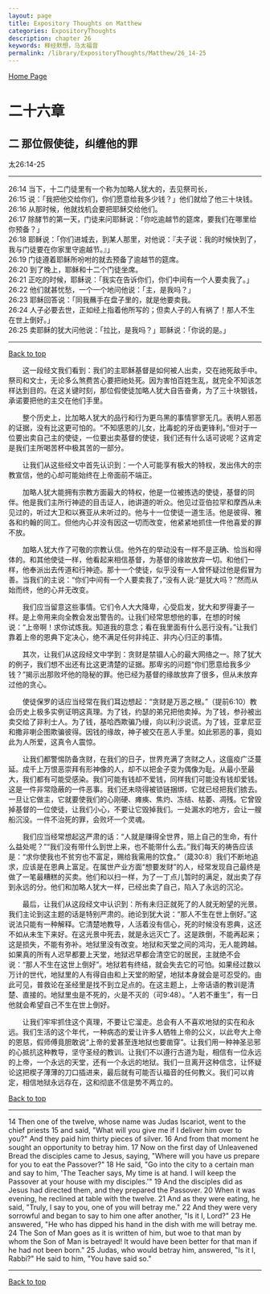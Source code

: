 ```yaml
---
layout: page
title: Expository Thoughts on Matthew
categories: ExpositoryThoughts
description: chapter 26
keywords: 释经默想，马太福音
permalink: /library/ExpositoryThoughts/Matthew/26_14-25
---
```

[ Home Page ]({{site.baseurl}}/index) <br>

<a name="0"></a>
# 二十六章 

## 二 那位假使徒，纠缠他的罪

太26:14-25

***

26:14 当下，十二门徒里有一个称为加略人犹大的，去见祭司长，<br>
26:15 说：「我把他交给你们，你们愿意给我多少钱？」他们就给了他三十块钱。<br>
26:16 从那时候，他就找机会要把耶稣交给他们。<br>
26:17 除酵节的第一天，门徒来问耶稣说：「你吃逾越节的筵席，要我们在哪里给你预备？」<br>
26:18 耶稣说：「你们进城去，到某人那里，对他说：『夫子说：我的时候快到了，我与门徒要在你家里守逾越节。』」<br>
26:19 门徒遵着耶稣所吩咐的就去预备了逾越节的筵席。<br>
26:20 到了晚上，耶稣和十二个门徒坐席。<br>
26:21 正吃的时候，耶稣说：「我实在告诉你们，你们中间有一个人要卖我了。」<br>
26:22 他们就甚忧愁，一个一个地问他说：「主，是我吗？」<br>
26:23 耶稣回答说：「同我蘸手在盘子里的，就是他要卖我。<br>
26:24 人子必要去世，正如经上指着他所写的；但卖人子的人有祸了！那人不生在世上倒好。」<br>
26:25 卖耶稣的犹大问他说：「拉比，是我吗？」耶稣说：「你说的是。」<br>

***

[Back to top](#0)

&emsp;&emsp;这一段经文我们看到：我们的主耶稣基督是如何被人出卖，交在祂死敌手中。祭司和文士，无论多么煞费苦心要把祂处死。因为害怕百姓生乱，就完全不知该怎样达到目的。在这关键时刻，那位假使徒加略人犹大自告奋勇，为了三十块银钱，承诺要把他的主交在他们手里。

&emsp;&emsp;整个历史上，比加略人犹大的品行和行为更乌黑的事情寥寥无几。表明人邪恶的证据，没有比这更可怕的。“不知感恩的儿女，比毒蛇的牙齿更锋利。”但对于一位要出卖自己主的使徒，一位要出卖基督的使徒，我们还有什么话可说呢？这肯定是我们主所喝苦杯中极其苦的一部分。

&emsp;&emsp;让我们从这些经文中首先认识到：一个人可能享有极大的特权，发出伟大的宗教宣信，他的心却可能始终在上帝面前不端正。

&emsp;&emsp;加略人犹大能拥有宗教方面最大的特权，他是一位被拣选的使徒，基督的同伴。他是我们主所行神迹的目击证人，祂讲道的听众。他见过亚伯拉罕和摩西从未见过的，听过大卫和以赛亚从未听过的。他与十一位使徒一道生活。他是彼得、雅各和约翰的同工。但他内心并没有因这一切而改变，他紧紧地抓住一件他喜爱的罪不放。

&emsp;&emsp;加略人犹大作了可敬的宗教认信。他外在的举动没有一样不是正确、恰当和得体的。和其他使徒一样，他看起来相信基督，为基督的缘故放弃一切。和他们一样，他奉派出去传道和行神迹。那十一个使徒，似乎没有一人曾怀疑过他是假冒为善。当我们的主说：“你们中间有一个人要卖我了，”没有人说:“是犹大吗？”然而从始而终，他的心并无改变。

&emsp;&emsp;我们应当留意这些事情。它们令人大大降卑，心受启发，犹大和罗得妻子一样。是上帝用来向全教会发出警告的。让我们经常思想他的事，在想的时候说：“上帝啊！求你试炼我。知道我的意念；看在我里面有什么恶行没有。”让我们靠着上帝的恩典下定决心，绝不满足任何非纯正、非内心归正的事情。

&emsp;&emsp;其次，让我们从这段经文中学到：贪财是禁锢人心的最大网络之一。除了犹大的例子，我们想不出还有比这更清楚的证据。那卑劣的问题“你们愿意给我多少钱？”揭示出那败坏他的隐秘的罪。他已经为基督的缘故放弃了很多，但从未放弃过他的贪心。

&emsp;&emsp;使徒保罗的话应当经常在我们耳边想起：“贪财是万恶之根。”（提前6:10）教会历史上极多实例证明这真理。为了钱，约瑟的弟兄把他卖掉。为了钱，参孙被出卖交给了非利士人。为了钱，基哈西欺骗乃缦，向以利沙说谎。为了钱，亚拿尼亚和撒非喇企图欺骗彼得。因钱的缘故，神子被交在恶人手里。如此邪恶的事，竟如此为人所爱，这真令人震惊。

&emsp;&emsp;让我们都警惕防备贪财，在我们的日子，世界充满了贪财之人，这瘟疫广泛蔓延。成千上万恨恶崇拜有形神像的人，却不以把金子变为偶像为耻。从最小至最大，我们都有可能受感染。我们可能有钱却不爱钱，同样我们可能没有钱却爱钱。这是一件非常隐蔽的一件恶事。我们还未晓得被锁链捆绑，它就已经把我们掳去。一旦让它做主，它就要使我们的心刚硬、瘫痪、焦灼、冻结、枯萎、凋残。它曾毁掉基督的一位使徒，让我们小心，不要让它毁掉我们。一处漏水的地方，会让一艘船沉没。一件不治死的罪，会败坏一个灵魂。

&emsp;&emsp;我们应当经常想起这严肃的话：“人就是赚得全世界，赔上自己的生命，有什么益处呢？”“我们没有带什么到世上来，也不能带什么去。”我们每天的祷告应该是：“求你使我也不贫穷也不富足，赐给我需用的饮食。”（箴30:8）我们不断地追求，应该是在恩典上富足。在属世产业方面“想要发财”的人，经常发现自己最终是做了一笔最糟糕的买卖。他们和以扫一样，为了一丁点儿暂时的满足，就出卖了存到永远的分。他们和加略人犹大一样，已经出卖了自己，陷入了永远的沉沦。

&emsp;&emsp;最后，让我们从这段经文中认识到：所有未归正就死了的人就无盼望的光景。我们主论到这主题的话是特别严肃的。祂论到犹大说：“那人不生在世上倒好。”这说法只能有一种解释。它清楚地教导，人活着没有信心，死的时候没有恩典，这还不如从未生下来好。在这光景中死去，就是永远灭亡了。这是跌倒，不能再起来；这是损失，不能有弥补。地狱里没有改变。地狱和天堂之间的鸿沟，无人能跨越。如果真的所有人迟早都要上天堂，地狱迟早都会清空它的居民，主就绝不会说：“那人不生在这世上倒好”。地狱若有终结，就会失去它的可怕。如果经过数以万计的世代，地狱里的人有得自由和上天堂的盼望，地狱本身就会是可忍受的。由此可见，普救论在圣经里是找不到立足点的。在这主题上，上帝话语的教训是清楚、直接的。地狱里虫是不死的，火是不灭的（可9:48）。“人若不重生”，有一日他就会希望自己不生在世上倒好。

&emsp;&emsp;让我们牢牢抓住这个真理，不要让它溜走。总会有人不喜欢地狱的实在和永远。我们生活的这个年代，一种病态的爱让许多人牺牲上帝的公义，以此夸大上帝的恩慈，假师傅竟胆敢说“上帝的爱甚至连地狱也要凿穿”。让我们用一种神圣忌邪的心抵抗这种教导，坚守圣经的教训。让我们不以遵行古道为耻，相信有一位永远的上帝，一个永远的天堂，还有一个永远的地狱。我们一旦离开这种信念，让怀疑论这把楔子薄薄的刀口插进来，最后就有可能否认福音的任何教义。我们可以肯定，相信地狱永远存在，这和彻底不信是势不两立的。

[Back to top](#0)

***

14 Then one of the twelve, whose name was Judas Iscariot, went to the chief priests 15 and said, "What will you give me if I deliver him over to you?" And they paid him thirty pieces of silver. 16 And from that moment he sought an opportunity to betray him. 17 Now on the first day of Unleavened Bread the disciples came to Jesus, saying, "Where will you have us prepare for you to eat the Passover?" 18 He said, "Go into the city to a certain man and say to him, 'The Teacher says, My time is at hand. I will keep the Passover at your house with my disciples.'" 19 And the disciples did as Jesus had directed them, and they prepared the Passover. 20 When it was evening, he reclined at table with the twelve. 21 And as they were eating, he said, "Truly, I say to you, one of you will betray me." 22 And they were very sorrowful and began to say to him one after another, "Is it I, Lord?" 23 He answered, "He who has dipped his hand in the dish with me will betray me. 24 The Son of Man goes as it is written of him, but woe to that man by whom the Son of Man is betrayed! It would have been better for that man if he had not been born." 25 Judas, who would betray him, answered, "Is it I, Rabbi?" He said to him, "You have said so."

***

[Back to top](#0)
